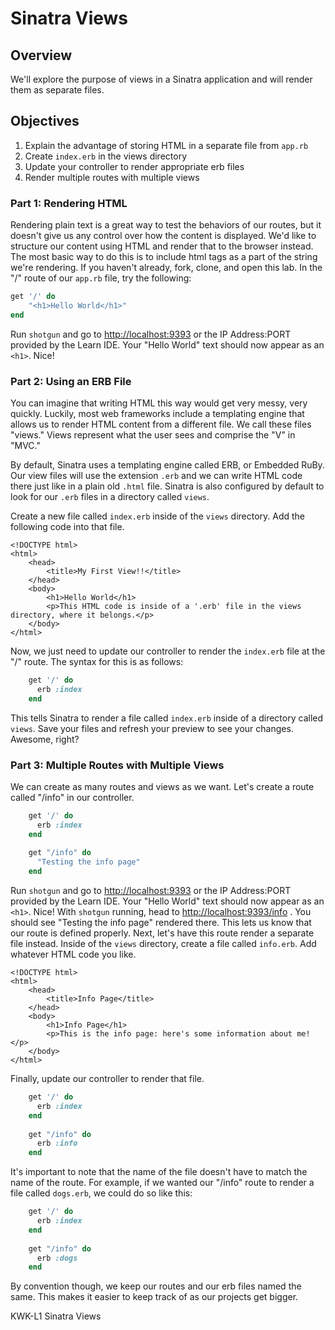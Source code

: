 # Sinatra Views

## Overview

We'll explore the purpose of views in a Sinatra application and will render them as separate files.

## Objectives

1. Explain the advantage of storing HTML in a separate file from `app.rb`
2. Create `index.erb` in the views directory
3. Update your controller to render appropriate erb files
2. Render multiple routes with multiple views


### Part 1: Rendering HTML

Rendering plain text is a great way to test the behaviors of our routes, but it doesn't give us any control over how the content is displayed. We'd like to structure our content using HTML and render that to the browser instead. The most basic way to do this is to include html tags as a part of the string we're rendering. If you haven't already, fork, clone, and open this lab. In the "/" route of our `app.rb` file, try the following:

```ruby
get '/' do
	"<h1>Hello World</h1>"
end
``` 

Run `shotgun` and go to [http://localhost:9393](http://localhost:9393) or the IP Address:PORT provided by the Learn IDE. Your "Hello World" text should now appear as an `<h1>`. Nice!

### Part 2: Using an ERB File

You can imagine that writing HTML this way would get very messy, very quickly. Luckily, most web frameworks include a templating engine that allows us to render HTML content from a different file. We call these files "views." Views represent what the user sees and comprise the "V" in "MVC."

By default, Sinatra uses a templating engine called ERB, or Embedded RuBy. Our view files will use the extension `.erb` and we can write HTML code there just like in a plain old `.html` file. Sinatra is also configured by default to look for our `.erb` files in a directory called `views`.

Create a new file called `index.erb` inside of the `views` directory. Add the following code into that file.

```erb
<!DOCTYPE html>
<html>
	<head>
		<title>My First View!!</title>
	</head>
	<body>
		<h1>Hello World</h1>
		<p>This HTML code is inside of a '.erb' file in the views directory, where it belongs.</p>
	</body>
</html>
```

Now, we just need to update our controller to render the `index.erb` file at the "/" route. The syntax for this is as follows:

```ruby
	get '/' do
	  erb :index
	end
``` 

This tells Sinatra to render a file called `index.erb` inside of a directory called `views`. Save your files and refresh your preview to see your changes. Awesome, right?

### Part 3: Multiple Routes with Multiple Views

We can create as many routes and views as we want. Let's create a route called "/info" in our controller.

```ruby
	get '/' do
	  erb :index
	end
	
	get "/info" do
	  "Testing the info page"
	end
```

Run `shotgun` and go to [http://localhost:9393](http://localhost:9393) or the IP Address:PORT provided by the Learn IDE. Your "Hello World" text should now appear as an `<h1>`. Nice!
With `shotgun` running, head to [http://localhost:9393/info](http://localhost:9393/info) . You should see "Testing the info page" rendered there. This lets us know that our route is defined properly. Next, let's have this route render a separate file instead. Inside of the `views` directory, create a file called `info.erb`. Add whatever HTML code you like.

```erb
<!DOCTYPE html>
<html>
	<head>
		<title>Info Page</title>
	</head>
	<body>
		<h1>Info Page</h1>
		<p>This is the info page: here's some information about me!</p>
	</body>
</html>
```

Finally, update our controller to render that file.

```ruby
	get '/' do
	  erb :index
	end
	
	get "/info" do
	  erb :info
	end
```

It's important to note that the name of the file doesn't have to match the name of the route. For example, if we wanted our "/info" route to render a file called `dogs.erb`, we could do so like this:

```ruby
	get '/' do
	  erb :index
	end
	
	get "/info" do
	  erb :dogs
	end
```

By convention though, we keep our routes and our erb files named the same. This makes it easier to keep track of as our projects get bigger.

<p data-visibility='hidden'>KWK-L1 Sinatra Views</p>